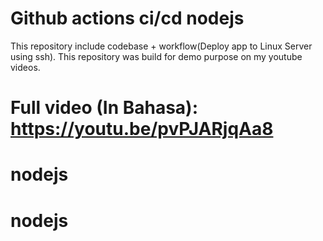 # Github actions ci/cd nodejs

This repository include codebase + workflow(Deploy app to Linux Server using ssh).
This repository was build for demo purpose on my youtube videos.
# Full video (In Bahasa): https://youtu.be/pvPJARjqAa8
# nodejs
# nodejs
